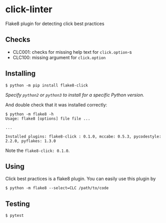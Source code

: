 # click-linter

Flake8 plugin for detecting click best practices

## Checks

- CLC001: checks for missing help text for `click.option`-s
- CLC100: missing argument for `click.option`

## Installing

```
$ python -m pip install flake8-click
```

_Specify `python2` or `python3` to install for a specific Python version._

And double check that it was installed correctly:

```
$ python -m flake8 -h
Usage: flake8 [options] file file ...

...

Installed plugins: flake8-click : 0.1.0, mccabe: 0.5.3, pycodestyle: 2.2.0, pyflakes: 1.3.0
```

Note the `flake8-click: 0.1.0`.

## Using

Click best practices is a flake8 plugin. You can easily use this plugin by

```
$ python -m flake8 --select=CLC /path/to/code
```

## Testing

```
$ pytest
```
